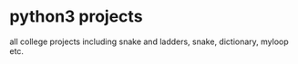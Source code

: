 # python3 projects
all college projects including snake and ladders, snake, dictionary, myloop etc.
